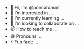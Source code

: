 - 👋 Hi, I’m @poncardasm
- 👀 I’m interested in ...
- 🌱 I’m currently learning ...
- 💞️ I’m looking to collaborate on ...
- 📫 How to reach me ...
- 😄 Pronouns: ...
- ⚡ Fun fact: ...

<!---
poncardasm/poncardasm is a ✨ special ✨ repository because its `README.md` (this file) appears on your GitHub profile.
You can click the Preview link to take a look at your changes.
--->
